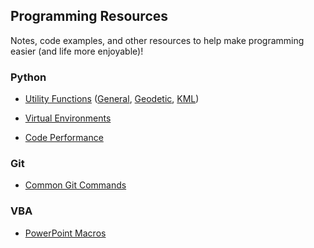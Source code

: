 ## Programming Resources

Notes, code examples, and other resources to help make programming easier (and life more enjoyable)!

### Python

- [Utility Functions](scripts/Python/utils) ([General](scripts/Python/utils/utils.py), [Geodetic](scripts/Python/utils/geo_utils.py), [KML](scripts/Python/utils/kml_utils.py))

- [Virtual Environments](notes/virtual_environments.md)

- [Code Performance](notes/code_performance.md)

### Git

- [Common Git Commands](notes/git_commands.md)

### VBA

- [PowerPoint Macros](scripts/VBA/PowerPoint)

